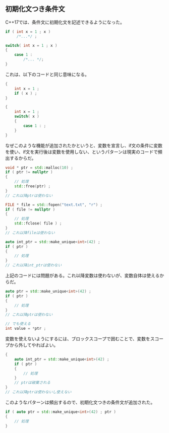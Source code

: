 ## 初期化文つき条件文

C++17では、条件文に初期化文を記述できるようになった。


~~~c++
if ( int x = 1 ; x )
     /*...*/ ;

switch( int x = 1 ; x )
{
    case 1 :
        /*... */;
}
~~~

これは、以下のコードと同じ意味になる。

~~~c++
{
    int x = 1 ;
    if ( x ) ;
}

{
    int x = 1 ;
    switch( x )
    {
        case 1 : ;
    }
}
~~~

なぜこのような機能が追加されたかというと、変数を宣言し、if文の条件に変数を使い、if文を実行後は変数を使用しない、というパターンは現実のコードで頻出するからだ。

~~~c++
void * ptr = std::malloc(10) ;
if ( ptr != nullptr )
{
    // 処理
    std::free(ptr) ;
}
// これ以降ptrは使わない

FILE * file = std::fopen("text.txt", "r") ;
if ( file != nullptr )
{
    // 処理
    std::fclose( file ) ;
}
// これ以降fileは使わない

auto int_ptr = std::make_unique<int>(42) ;
if ( ptr )
{
    // 処理
}
// これ以降int_ptrは使わない
~~~


上記のコードには問題がある。これ以降変数は使わないが、変数自体は使えるからだ。

~~~c++
auto ptr = std::make_unique<int>(42) ;
if ( ptr )
{
    // 処理
}
// これ以降ptrは使わない

// でも使える
int value = *ptr ;
~~~

変数を使えないようにするには、ブロックスコープで囲むことで、変数をスコープから外してやればよい。

~~~c++
{
    auto int_ptr = std::make_unique<int>(42) ;
    if ( ptr )
    {
        // 処理
    }
    // ptrは破棄される
}
// これ以降ptrは使わないし使えない
~~~

このようなパターンは頻出するので、初期化文つきの条件文が追加された。

~~~c++
if ( auto ptr = std::make_unique<int>(42) ; ptr )
{
    // 処理
}
~~~


